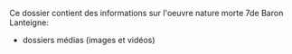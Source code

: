 Ce dossier contient des informations sur l'oeuvre nature morte 7de Baron Lanteigne:
 - dossiers médias (images et vidéos)

